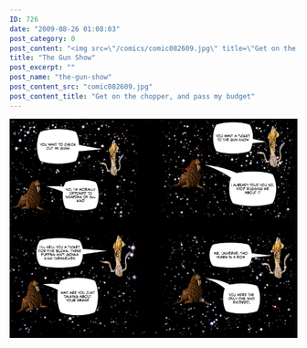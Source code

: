 ```yaml
---
ID: 726
date: "2009-08-26 01:08:03"
post_category: 0
post_content: "<img src=\"/comics/comic082609.jpg\" title=\"Get on the chopper, and pass my budget\" />"
title: "The Gun Show"
post_excerpt: ""
post_name: "the-gun-show"
post_content_src: "comic082609.jpg"
post_content_title: "Get on the chopper, and pass my budget"
---
```



[![Get on the chopper, and pass my budget](/comics-hi-res/comic082609.jpg)](/comics-hi-res/comic082609.jpg)
